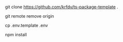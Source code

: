 git clone https://github.com/krfdv/ts-package-template .

git remote remove origin

cp .env.template .env

npm install
